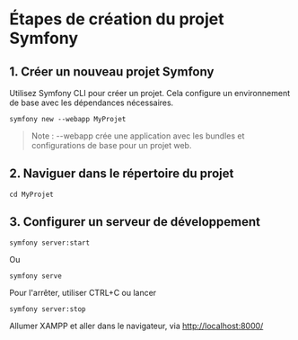 # Étapes de création du projet Symfony
## 1. Créer un nouveau projet Symfony
Utilisez Symfony CLI pour créer un projet. Cela configure un environnement de base avec les dépendances nécessaires.
````
symfony new --webapp MyProjet
````
> Note : --webapp crée une application avec les bundles et configurations de base pour un projet web.
## 2. Naviguer dans le répertoire du projet
````
cd MyProjet
````
## 3. Configurer un serveur de développement
````
symfony server:start
````
Ou
````
symfony serve
````
Pour l'arrêter, utiliser CTRL+C ou lancer
````
symfony server:stop
````
Allumer XAMPP et aller dans le navigateur, via [http://localhost:8000/](http://localhost:8000/)